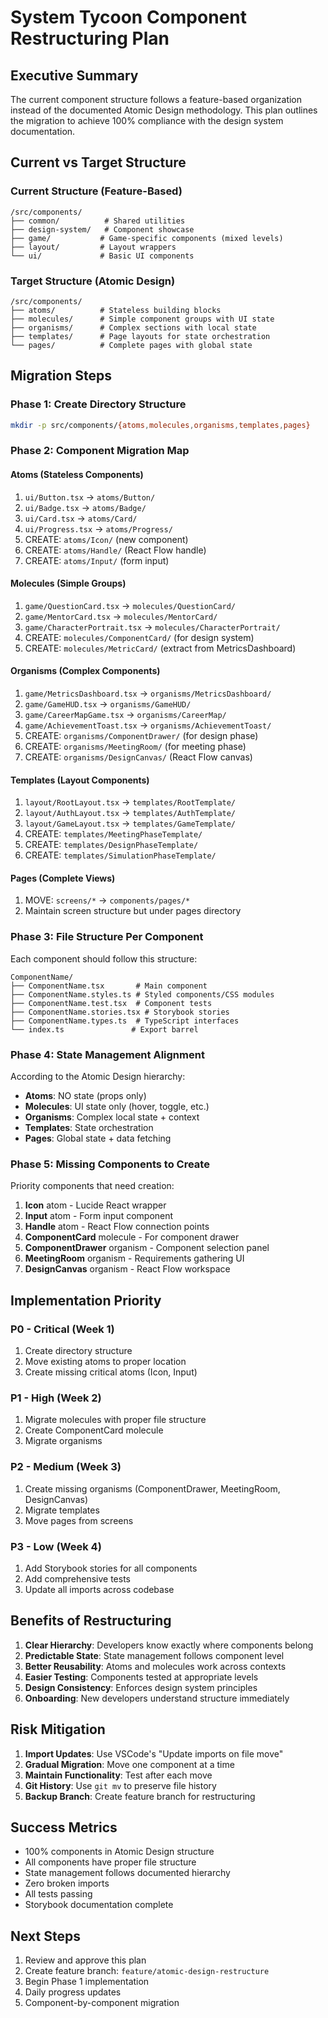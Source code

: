 # System Tycoon Component Restructuring Plan

## Executive Summary
The current component structure follows a feature-based organization instead of the documented Atomic Design methodology. This plan outlines the migration to achieve 100% compliance with the design system documentation.

## Current vs Target Structure

### Current Structure (Feature-Based)
```
/src/components/
├── common/          # Shared utilities
├── design-system/   # Component showcase
├── game/           # Game-specific components (mixed levels)
├── layout/         # Layout wrappers
└── ui/             # Basic UI components
```

### Target Structure (Atomic Design)
```
/src/components/
├── atoms/          # Stateless building blocks
├── molecules/      # Simple component groups with UI state
├── organisms/      # Complex sections with local state
├── templates/      # Page layouts for state orchestration
└── pages/          # Complete pages with global state
```

## Migration Steps

### Phase 1: Create Directory Structure
```bash
mkdir -p src/components/{atoms,molecules,organisms,templates,pages}
```

### Phase 2: Component Migration Map

#### Atoms (Stateless Components)
1. `ui/Button.tsx` → `atoms/Button/`
2. `ui/Badge.tsx` → `atoms/Badge/`
3. `ui/Card.tsx` → `atoms/Card/`
4. `ui/Progress.tsx` → `atoms/Progress/`
5. CREATE: `atoms/Icon/` (new component)
6. CREATE: `atoms/Handle/` (React Flow handle)
7. CREATE: `atoms/Input/` (form input)

#### Molecules (Simple Groups)
1. `game/QuestionCard.tsx` → `molecules/QuestionCard/`
2. `game/MentorCard.tsx` → `molecules/MentorCard/`
3. `game/CharacterPortrait.tsx` → `molecules/CharacterPortrait/`
4. CREATE: `molecules/ComponentCard/` (for design system)
5. CREATE: `molecules/MetricCard/` (extract from MetricsDashboard)

#### Organisms (Complex Components)
1. `game/MetricsDashboard.tsx` → `organisms/MetricsDashboard/`
2. `game/GameHUD.tsx` → `organisms/GameHUD/`
3. `game/CareerMapGame.tsx` → `organisms/CareerMap/`
4. `game/AchievementToast.tsx` → `organisms/AchievementToast/`
5. CREATE: `organisms/ComponentDrawer/` (for design phase)
6. CREATE: `organisms/MeetingRoom/` (for meeting phase)
7. CREATE: `organisms/DesignCanvas/` (React Flow canvas)

#### Templates (Layout Components)
1. `layout/RootLayout.tsx` → `templates/RootTemplate/`
2. `layout/AuthLayout.tsx` → `templates/AuthTemplate/`
3. `layout/GameLayout.tsx` → `templates/GameTemplate/`
4. CREATE: `templates/MeetingPhaseTemplate/`
5. CREATE: `templates/DesignPhaseTemplate/`
6. CREATE: `templates/SimulationPhaseTemplate/`

#### Pages (Complete Views)
1. MOVE: `screens/*` → `components/pages/*`
2. Maintain screen structure but under pages directory

### Phase 3: File Structure Per Component

Each component should follow this structure:
```
ComponentName/
├── ComponentName.tsx       # Main component
├── ComponentName.styles.ts # Styled components/CSS modules
├── ComponentName.test.tsx  # Component tests
├── ComponentName.stories.tsx # Storybook stories
├── ComponentName.types.ts  # TypeScript interfaces
└── index.ts               # Export barrel
```

### Phase 4: State Management Alignment

According to the Atomic Design hierarchy:
- **Atoms**: NO state (props only)
- **Molecules**: UI state only (hover, toggle, etc.)
- **Organisms**: Complex local state + context
- **Templates**: State orchestration
- **Pages**: Global state + data fetching

### Phase 5: Missing Components to Create

Priority components that need creation:
1. **Icon** atom - Lucide React wrapper
2. **Input** atom - Form input component
3. **Handle** atom - React Flow connection points
4. **ComponentCard** molecule - For component drawer
5. **ComponentDrawer** organism - Component selection panel
6. **MeetingRoom** organism - Requirements gathering UI
7. **DesignCanvas** organism - React Flow workspace

## Implementation Priority

### P0 - Critical (Week 1)
1. Create directory structure
2. Move existing atoms to proper location
3. Create missing critical atoms (Icon, Input)

### P1 - High (Week 2)
1. Migrate molecules with proper file structure
2. Create ComponentCard molecule
3. Migrate organisms

### P2 - Medium (Week 3)
1. Create missing organisms (ComponentDrawer, MeetingRoom, DesignCanvas)
2. Migrate templates
3. Move pages from screens

### P3 - Low (Week 4)
1. Add Storybook stories for all components
2. Add comprehensive tests
3. Update all imports across codebase

## Benefits of Restructuring

1. **Clear Hierarchy**: Developers know exactly where components belong
2. **Predictable State**: State management follows component level
3. **Better Reusability**: Atoms and molecules work across contexts
4. **Easier Testing**: Components tested at appropriate levels
5. **Design Consistency**: Enforces design system principles
6. **Onboarding**: New developers understand structure immediately

## Risk Mitigation

1. **Import Updates**: Use VSCode's "Update imports on file move"
2. **Gradual Migration**: Move one component at a time
3. **Maintain Functionality**: Test after each move
4. **Git History**: Use `git mv` to preserve file history
5. **Backup Branch**: Create feature branch for restructuring

## Success Metrics

- 100% components in Atomic Design structure
- All components have proper file structure
- State management follows documented hierarchy
- Zero broken imports
- All tests passing
- Storybook documentation complete

## Next Steps

1. Review and approve this plan
2. Create feature branch: `feature/atomic-design-restructure`
3. Begin Phase 1 implementation
4. Daily progress updates
5. Component-by-component migration